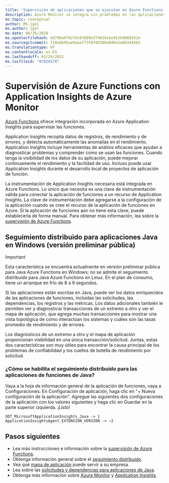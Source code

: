 ```yaml
---
title: 'Supervisión de aplicaciones que se ejecutan en Azure Functions con Application Insights: Azure Monitor | Microsoft Docs'
description: Azure Monitor se integra sin problemas en las aplicaciones que se ejecutan en Azure Functions, y permite supervisar el rendimiento y detectar problemas con las aplicaciones al instante.
ms.topic: conceptual
author: MS-jgol
ms.author: jgol
ms.date: 06/26/2020
ms.openlocfilehash: 6d790a6f02fdc07609e374639c6e452b9088262e
ms.sourcegitcommit: f28ebb95ae9aaaff3f87d8388a09b41e0b3445b5
ms.translationtype: HT
ms.contentlocale: es-ES
ms.lasthandoff: 03/29/2021
ms.locfileid: "87024578"
---
```

# <a name="monitoring-azure-functions-with-azure-monitor-application-insights"></a>Supervisión de Azure Functions con Application Insights de Azure Monitor

[Azure Functions](../../azure-functions/functions-overview.md) ofrece integración incorporada en Azure Application Insights para supervisar las funciones. 

Application Insights recopila datos de registros, de rendimiento y de errores, y detecta automáticamente las anomalías en el rendimiento. Application Insights incluye herramientas de análisis eficaces que ayudan a diagnosticar problemas y comprender cómo se usan las funciones. Cuando tenga la visibilidad de los datos de su aplicación, puede mejorar continuamente el rendimiento y la facilidad de uso. Incluso puede usar Application Insights durante el desarrollo local de proyectos de aplicación de función. 

La instrumentación de Application Insights necesaria está integrada en Azure Functions. Lo único que necesita es una clave de instrumentación válida para conectar la aplicación de funciones a un recurso de Application Insights. La clave de instrumentación debe agregarse a la configuración de la aplicación cuando se cree el recurso de la aplicación de funciones en Azure. Si la aplicación de funciones aún no tiene esta clave, puede establecerla de forma manual. Para obtener más información, lea sobre la [supervisión de Azure Functions](../../azure-functions/functions-monitoring.md?tabs=cmd).

## <a name="distributed-tracing-for-java-applications-on-windows-public-preview"></a>Seguimiento distribuido para aplicaciones Java en Windows (versión preliminar pública)

> [!IMPORTANT]
> Esta característica se encuentra actualmente en versión preliminar pública para Java Azure Functions en Windows; no se admite el seguimiento distribuido para Java Azure Functions en Linux. En el plan de consumo, tiene un arranque en frío de 8 a 9 segundos.

Si las aplicaciones están escritas en Java, puede ver los datos enriquecidos de las aplicaciones de funciones, incluidas las solicitudes, las dependencias, los registros y las métricas. Los datos adicionales también le permiten ver y diagnosticar transacciones de un extremo a otro y ver el mapa de aplicación, que agrega muchas transacciones para mostrar una vista topológica de cómo interactúan los sistemas y cuáles son las tasas promedio de rendimiento y de errores.

Los diagnósticos de un extremo a otro y el mapa de aplicación proporcionan visibilidad en una única transacción/solicitud. Juntas, estas dos características son muy útiles para encontrar la causa principal de los problemas de confiabilidad y los cuellos de botella de rendimiento por solicitud.

### <a name="how-to-enable-distributed-tracing-for-java-function-apps"></a>¿Cómo se habilita el seguimiento distribuido para las aplicaciones de funciones de Java?

Vaya a la hoja de información general de la aplicación de funciones, vaya a Configuraciones. En Configuración de aplicación, haga clic en "+ Nueva configuración de la aplicación". Agregue las siguientes dos configuraciones de la aplicación con los valores siguientes y haga clic en Guardar en la parte superior izquierda. ¡Listo!

```
XDT_MicrosoftApplicationInsights_Java -> 1
ApplicationInsightsAgent_EXTENSION_VERSION -> ~2
```

## <a name="next-steps"></a>Pasos siguientes

* Lea más instrucciones e información sobre la [supervisión de Azure Functions](../../azure-functions/functions-monitoring.md).
* Obtenga información general sobre el [seguimiento distribuido](./distributed-tracing.md).
* Vea qué [mapa de aplicación](./app-map.md?tabs=net) puede servir a su empresa.
* Lea sobre las [solicitudes y dependencias para aplicaciones de Java](./java-in-process-agent.md).
* Obtenga más información sobre [Azure Monitor](../overview.md) y [Application Insights](./app-insights-overview.md).
